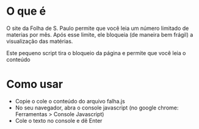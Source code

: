 O que é
=======

O site da Folha de S. Paulo permite que você leia um número limitado de materias por mês. Após esse limite, ele bloqueia (de maneira bem frágil) a visualização das matérias.

Este pequeno script tira o bloqueio da página e permite que você leia o conteúdo

Como usar
=========

* Copie o cole o conteúdo do arquivo falha.js
* No seu navegador, abra o console javascript (no google chrome: Ferramentas > Console Javascript)
* Cole o texto no console e dê Enter


